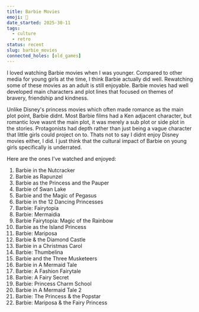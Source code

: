 ```yaml
---
title: Barbie Movies
emoji: 👠
date_started: 2025-30-11
tags:
  - culture
  - retro
status: recent
slug: barbie_movies
connected_holes: [old_games]
---
```

I loved watching Barbie movies when I was younger. Compared to other media for young girls at the time, I think Barbie actually did well. Rewatching some of these movies as an adult is still enjoyable. Barbie movies had well developed main characters and plot lines that focused on themes of bravery, friendship and kindness. 

Unlike Disney's princess movies which often made romance as the main plot point, Barbie didnt. Most Barbie films had a Ken adjacent character, but romantic love wasnt the main plot, it was merely a sub plot or side plot in the stories. Protagonists had depth rather than just being a vague character that little girls could project on to. Thats not to say I didnt enjoy Disney movies either, I did. I just think that the cultural impact of Barbie on young girls specifically is underrated.

Here are the ones I've watched and enjoyed:
1. Barbie in the Nutcracker
2. Barbie as Rapunzel
3. Barbie as the Princess and the Pauper
4. Barbie of Swan Lake
5. Barbie and the Magic of Pegasus
6. Barbie in the 12 Dancing Princesses
7. Barbie: Fairytopia
8. Barbie: Mermaidia
9. Barbie Fairytopia: Magic of the Rainbow
10. Barbie as the Island Princess
11. Barbie: Mariposa
12. Barbie & the Diamond Castle
13. Barbie in a Christmas Carol
14. Barbie: Thumbelina
15. Barbie and the Three Musketeers
16. Barbie in A Mermaid Tale
17. Barbie: A Fashion Fairytale
18. Barbie: A Fairy Secret
19. Barbie: Princess Charm School
20. Barbie in A Mermaid Tale 2
21. Barbie: The Princess & the Popstar
22. Barbie: Mariposa & the Fairy Princess